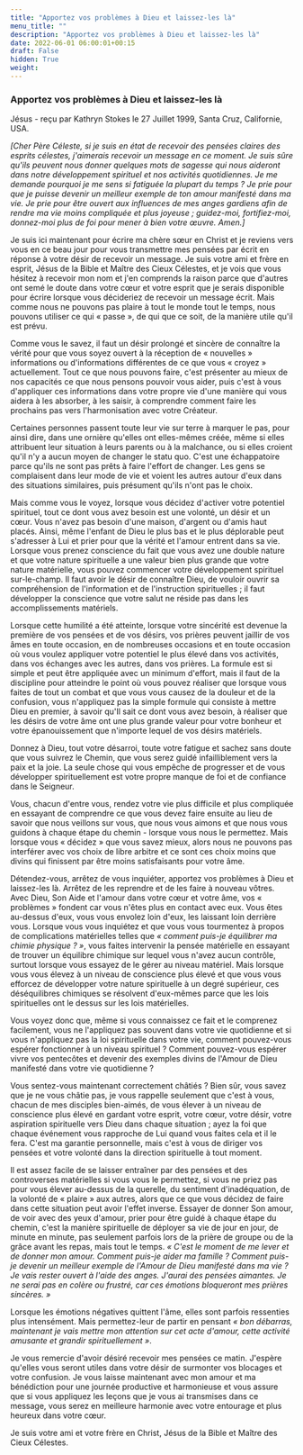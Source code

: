 ```yaml
---
title: "Apportez vos problèmes à Dieu et laissez-les là"
menu_title: ""
description: "Apportez vos problèmes à Dieu et laissez-les là"
date: 2022-06-01 06:00:01+00:15
draft: False
hidden: True
weight:
---
```

### Apportez vos problèmes à Dieu et laissez-les là

Jésus - reçu par Kathryn Stokes le 27 Juillet 1999, Santa Cruz, Californie, USA.

*[Cher Père Céleste, si je suis en état de recevoir des pensées claires des esprits célestes, j'aimerais recevoir un message en ce moment. Je suis sûre qu'ils peuvent nous donner quelques mots de sagesse qui nous aideront dans notre développement spirituel et nos activités quotidiennes. Je me demande pourquoi je me sens si fatiguée la plupart du temps ? Je prie pour que je puisse devenir un meilleur exemple de ton amour manifesté dans ma vie. Je prie pour être ouvert aux influences de mes anges gardiens afin de rendre ma vie moins compliquée et plus joyeuse ; guidez-moi, fortifiez-moi, donnez-moi plus de foi pour mener à bien votre œuvre. Amen.]*

Je suis ici maintenant pour écrire ma chère sœur en Christ et je reviens vers vous en ce beau jour pour vous transmettre mes pensées par écrit en réponse à votre désir de recevoir un message. Je suis votre ami et frère en esprit, Jésus de la Bible et Maître des Cieux Célestes, et je vois que vous hésitez à recevoir mon nom et j'en comprends la raison parce que d'autres ont semé le doute dans votre cœur et votre esprit que je serais disponible pour écrire lorsque vous décideriez de recevoir un message écrit. Mais comme nous ne pouvons pas plaire à tout le monde tout le temps, nous pouvons utiliser ce qui « passe », de qui que ce soit, de la manière utile qu'il est prévu.

Comme vous le savez, il faut un désir prolongé et sincère de connaître la vérité pour que vous soyez ouvert à la réception de « nouvelles » informations ou d'informations différentes de ce que vous « croyez » actuellement. Tout ce que nous pouvons faire, c'est présenter au mieux de nos capacités ce que nous pensons pouvoir vous aider, puis c'est à vous d'appliquer ces informations dans votre propre vie d'une manière qui vous aidera à les absorber, à les saisir, à comprendre comment faire les prochains pas vers l'harmonisation avec votre Créateur.

Certaines personnes passent toute leur vie sur terre à marquer le pas, pour ainsi dire, dans une ornière qu'elles ont elles-mêmes créée, même si elles attribuent leur situation à leurs parents ou à la malchance, ou si elles croient qu'il n'y a aucun moyen de changer le statu quo. C'est une échappatoire parce qu'ils ne sont pas prêts à faire l'effort de changer. Les gens se complaisent dans leur mode de vie et voient les autres autour d'eux dans des situations similaires, puis présument qu'ils n'ont pas le choix.

Mais comme vous le voyez, lorsque vous décidez d'activer votre potentiel spirituel, tout ce dont vous avez besoin est une volonté, un désir et un cœur. Vous n'avez pas besoin d'une maison, d'argent ou d'amis haut placés. Ainsi, même l'enfant de Dieu le plus bas et le plus déplorable peut s'adresser à Lui et prier pour que la vérité et l'amour entrent dans sa vie. Lorsque vous prenez conscience du fait que vous avez une double nature et que votre nature spirituelle a une valeur bien plus grande que votre nature matérielle, vous pouvez commencer votre développement spirituel sur-le-champ. Il faut avoir le désir de connaître Dieu, de vouloir ouvrir sa compréhension de l'information et de l'instruction spirituelles ; il faut développer la conscience que votre salut ne réside pas dans les accomplissements matériels.

Lorsque cette humilité a été atteinte, lorsque votre sincérité est devenue la première de vos pensées et de vos désirs, vos prières peuvent jaillir de vos âmes en toute occasion, en de nombreuses occasions et en toute occasion où vous voulez appliquer votre potentiel le plus élevé dans vos activités, dans vos échanges avec les autres, dans vos prières. La formule est si simple et peut être appliquée avec un minimum d'effort, mais il faut de la discipline pour atteindre le point où vous pouvez réaliser que lorsque vous faites de tout un combat et que vous vous causez de la douleur et de la confusion, vous n'appliquez pas la simple formule qui consiste à mettre Dieu en premier, à savoir qu'Il sait ce dont vous avez besoin, à réaliser que les désirs de votre âme ont une plus grande valeur pour votre bonheur et votre épanouissement que n'importe lequel de vos désirs matériels.

Donnez à Dieu, tout votre désarroi, toute votre fatigue et sachez sans doute que vous suivrez le Chemin, que vous serez guidé infailliblement vers la paix et la joie. La seule chose qui vous empêche de progresser et de vous développer spirituellement est votre propre manque de foi et de confiance dans le Seigneur.

Vous, chacun d'entre vous, rendez votre vie plus difficile et plus compliquée en essayant de comprendre ce que vous devez faire ensuite au lieu de savoir que nous veillons sur vous, que nous vous aimons et que nous vous guidons à chaque étape du chemin - lorsque vous nous le permettez. Mais lorsque vous « décidez » que vous savez mieux, alors nous ne pouvons pas interférer avec vos choix de libre arbitre et ce sont ces choix moins que divins qui finissent par être moins satisfaisants pour votre âme.

Détendez-vous, arrêtez de vous inquiéter, apportez vos problèmes à Dieu et laissez-les là. Arrêtez de les reprendre et de les faire à nouveau vôtres. Avec Dieu, Son Aide et l'amour dans votre cœur et votre âme, vos « problèmes » fondent car vous n'êtes plus en contact avec eux. Vous êtes au-dessus d'eux, vous vous envolez loin d'eux, les laissant loin derrière vous. Lorsque vous vous inquiétez et que vous vous tourmentez à propos de complications matérielles telles que *« comment puis-je équilibrer ma chimie physique ? »*, vous faites intervenir la pensée matérielle en essayant de trouver un équilibre chimique sur lequel vous n'avez aucun contrôle, surtout lorsque vous essayez de le gérer au niveau matériel. Mais lorsque vous vous élevez à un niveau de conscience plus élevé et que vous vous efforcez de développer votre nature spirituelle à un degré supérieur, ces déséquilibres chimiques se résolvent d'eux-mêmes parce que les lois spirituelles ont le dessus sur les lois matérielles.

Vous voyez donc que, même si vous connaissez ce fait et le comprenez facilement, vous ne l'appliquez pas souvent dans votre vie quotidienne et si vous n'appliquez pas la loi spirituelle dans votre vie, comment pouvez-vous espérer fonctionner à un niveau spirituel ? Comment pouvez-vous espérer vivre vos pentecôtes et devenir des exemples divins de l'Amour de Dieu manifesté dans votre vie quotidienne ?

Vous sentez-vous maintenant correctement châtiés ? Bien sûr, vous savez que je ne vous châtie pas, je vous rappelle seulement que c'est à vous, chacun de mes disciples bien-aimés, de vous élever à un niveau de conscience plus élevé en gardant votre esprit, votre cœur, votre désir, votre aspiration spirituelle vers Dieu dans chaque situation ; ayez la foi que chaque événement vous rapproche de Lui quand vous faites cela et il le fera. C'est ma garantie personnelle, mais c'est à vous de diriger vos pensées et votre volonté dans la direction spirituelle à tout moment.

Il est assez facile de se laisser entraîner par des pensées et des controverses matérielles si vous vous le permettez, si vous ne priez pas pour vous élever au-dessus de la querelle, du sentiment d'inadéquation, de la volonté de « plaire » aux autres, alors que ce que vous décidez de faire dans cette situation peut avoir l'effet inverse. Essayer de donner Son amour, de voir avec des yeux d'amour, prier pour être guidé à chaque étape du chemin, c'est la manière spirituelle de déployer sa vie de jour en jour, de minute en minute, pas seulement parfois lors de la prière de groupe ou de la grâce avant les repas, mais tout le temps. *« C'est le moment de me lever et de donner mon amour. Comment puis-je aider ma famille ? Comment puis-je devenir un meilleur exemple de l'Amour de Dieu manifesté dans ma vie ? Je vais rester ouvert à l'aide des anges. J'aurai des pensées aimantes. Je ne serai pas en colère ou frustré, car ces émotions bloqueront mes prières sincères. »*

Lorsque les émotions négatives quittent l'âme, elles sont parfois ressenties plus intensément. Mais permettez-leur de partir en pensant *« bon débarras, maintenant je vais mettre mon attention sur cet acte d'amour, cette activité amusante et grandir spirituellement »*.

Je vous remercie d'avoir désiré recevoir mes pensées ce matin. J'espère qu'elles vous seront utiles dans votre désir de surmonter vos blocages et votre confusion. Je vous laisse maintenant avec mon amour et ma bénédiction pour une journée productive et harmonieuse et vous assure que si vous appliquez les leçons que je vous ai transmises dans ce message, vous serez en meilleure harmonie avec votre entourage et plus heureux dans votre cœur.

Je suis votre ami et votre frère en Christ, Jésus de la Bible et Maître des Cieux Célestes.
